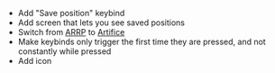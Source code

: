 - Add "Save position" keybind
- Add screen that lets you see saved positions
- Switch from [ARRP](https://github.com/Devan-Kerman/ARRP) to [Artifice](https://github.com/natanfudge/artifice)
- Make keybinds only trigger the first time they are pressed, and not constantly while pressed
- Add icon
